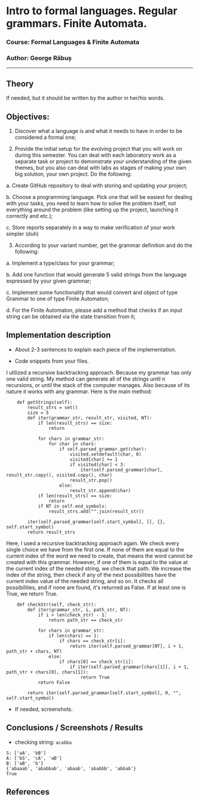 #  Intro to formal languages. Regular grammars. Finite Automata.

### Course: Formal Languages & Finite Automata
### Author: George Răbuș

----

## Theory
If needed, but it should be written by the author in her/his words.


## Objectives:

1. Discover what a language is and what it needs to have in order to be considered a formal one;

2. Provide the initial setup for the evolving project that you will work on during this semester. You can deal with each laboratory work as a separate task or project to demonstrate your understanding of the given themes, but you also can deal with labs as stages of making your own big solution, your own project. Do the following:

a. Create GitHub repository to deal with storing and updating your project;

b. Choose a programming language. Pick one that will be easiest for dealing with your tasks, you need to learn how to solve the problem itself, not everything around the problem (like setting up the project, launching it correctly and etc.);

c. Store reports separately in a way to make verification of your work simpler (duh)

3. According to your variant number, get the grammar definition and do the following:

a. Implement a type/class for your grammar;

b. Add one function that would generate 5 valid strings from the language expressed by your given grammar;

c. Implement some functionality that would convert and object of type Grammar to one of type Finite Automaton;

d. For the Finite Automaton, please add a method that checks if an input string can be obtained via the state transition from it;


## Implementation description

* About 2-3 sentences to explain each piece of the implementation.


* Code snippets from your files.

I utilized a recursive backtracking approach. Because my grammar has only one valid string. My method can generate all of the strings until n recursions, or until the stack of the computer manages.
Also because of its nature it works with any grammar.
Here is the main method:

```
    def getStrings(self):
        result_strs = set()
        size = 5
        def iter(grammar_str, result_str, visited, NT):
            if len(result_strs) == size:
                return
            
            for chars in grammar_str:
                for char in chars:
                    if self.parsed_grammar.get(char):
                        visited.setdefault(char, 0)
                        visited[char] += 1
                        if visited[char] < 3: 
                            iter(self.parsed_grammar[char], result_str.copy(), visited.copy(), char)
                        result_str.pop()
                    else:
                        result_str.append(char)
            if len(result_strs) == size:
                return
            if NT in self.end_symbols:
                result_strs.add("".join(result_str))
                
        iter(self.parsed_grammar[self.start_symbol], [], {}, self.start_symbol)
        return result_strs
```


Here, I used a recursive backtracking approach again. We check every single choice we have from the first one. If none of them are equal to the current index of the word we need to create, that means the word cannot be created with this grammar. However, if one of them is equal to the value at the current index of the needed string, we check that path. We increase the index of the string, then check if any of the next possibilities have the current index value of the needed string, and so on. It checks all possibilities, and if none are found, it's returned as False. If at least one is True, we return True.

```
    def checkStr(self, check_str):        
        def iter(grammar_str, i, path_str, NT):
            if i > len(check_str) - 1:
                return path_str == check_str
            
            for chars in grammar_str:
                if len(chars) == 1:
                    if chars == check_str[i]:
                        return iter(self.parsed_grammar[NT], i + 1, path_str + chars, NT)
                else:
                    if chars[0] == check_str[i]:
                        if iter(self.parsed_grammar[chars[1]], i + 1, path_str + chars[0], chars[1]):
                            return True
            return False
        
        return iter(self.parsed_grammar[self.start_symbol], 0, "", self.start_symbol)
```

* If needed, screenshots.


## Conclusions / Screenshots / Results

* checking string: `acabba`

```
S: ['aA', 'bB']
A: ['bS', 'cA', 'aB']
B: ['aB', 'b']
{'abaaab', 'ababbab', 'abaab', 'ababbb', 'abbab'}
True
```


## References